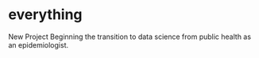 # everything
New Project
Beginning the transition to data science from public health as an epidemiologist.
